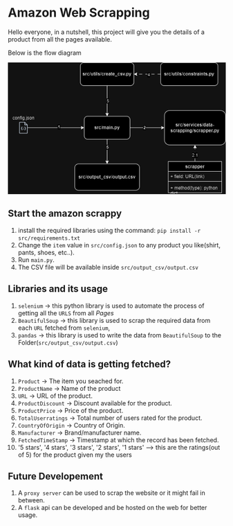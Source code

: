 <h1>Amazon Web Scrapping </h1>

Hello everyone, in a nutshell, this project will give you the details of a product from all the pages available.

Below is the flow diagram

<img src="/flow_diagram.png" alt="Employee data" title="Employee Data title">

<h2> Start the amazon scrappy </h2>

1. install the required libraries using the command: ```pip install -r src/requirements.txt```
2. Change the ```item``` value in ```src/config.json``` to any product you like(shirt, pants, shoes, etc..).
3. Run ```main.py```.
4. The CSV file will be available inside ```src/output_csv/output.csv```

<h2>Libraries and its usage</h2>

1. ```selenium``` -> this python library is used to automate the process of getting all the ```URLS``` from all *Pages*
2. ```BeautifulSoup``` -> this library is used to scrap the required data from each ```URL``` fetched from ```selenium```,
3. ```pandas``` -> this library is used to write the data from ```BeautifulSoup``` to the Folder(```src/output_csv/output.csv```)

<h2>What kind of data is getting fetched?</h2>

1. ```Product``` -> The item you seached for.
2. ```ProductName``` -> Name of the product
3. ```URL``` -> URL of the product.
4. ```ProductDiscount``` -> Discount available for the product.
5. ```ProductPrice``` -> Price of the product.
6. ```TotalUserratings``` -> Total number of users rated for the product.
7. ```CountryOfOrigin``` -> Country of Origin.
8. ```Manufacturer``` -> Brand/manufacturer name.
9. ```FetchedTimeStamp``` -> Timestamp at which the record has been fetched.
10. '5 stars', '4 stars', '3 stars', '2 stars', '1 stars' --> this are the ratings(out of 5) for the product given my the users

<h2>Future Developement</h2>

1. A ```proxy server``` can be used to scrap the website or it might fail in between.
2. A ```flask``` api can be developed and be hosted on the web for better usage.
